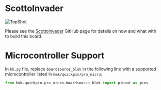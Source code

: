 # ScottoInvader

![TopShot](https://user-images.githubusercontent.com/8194147/196335152-13ac8c44-c60d-4d09-b559-eb24fc87e797.jpg)

Please see the [ScottoInvader](https://github.com/joe-scotto/scottokeebs/tree/main/ScottoInvader) GitHub page for details on how and what with to build this board.

# Microcontroller Support

In `kb.py` file, replace `boardsource_blok` in the following line with a supported microcontroller listed in `kmk/quickpin/pro_micro`:

```python
from kmk.quickpin.pro_micro.boardsource_blok import pinout as pins
```
